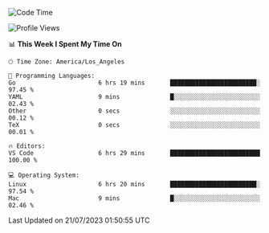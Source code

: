 <!--START_SECTION:waka-->
![Code Time](http://img.shields.io/badge/Code%20Time-485%20hrs%2041%20mins-blue)

![Profile Views](http://img.shields.io/badge/Profile%20Views-0-blue)

📊 **This Week I Spent My Time On** 

```text
🕑︎ Time Zone: America/Los_Angeles

💬 Programming Languages: 
Go                       6 hrs 19 mins       ████████████████████████░   97.45 % 
YAML                     9 mins              █░░░░░░░░░░░░░░░░░░░░░░░░   02.43 % 
Other                    0 secs              ░░░░░░░░░░░░░░░░░░░░░░░░░   00.12 % 
TeX                      0 secs              ░░░░░░░░░░░░░░░░░░░░░░░░░   00.01 % 

🔥 Editors: 
VS Code                  6 hrs 29 mins       █████████████████████████   100.00 % 

💻 Operating System: 
Linux                    6 hrs 20 mins       ████████████████████████░   97.54 % 
Mac                      9 mins              █░░░░░░░░░░░░░░░░░░░░░░░░   02.46 % 
```


 Last Updated on 21/07/2023 01:50:55 UTC
<!--END_SECTION:waka-->
